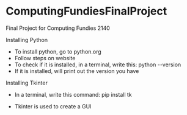 # ComputingFundiesFinalProject
Final Project for Computing Fundies 2140

Installing Python
- To install python, go to python.org
- Follow steps on website
- To check if it is installed, in a terminal, write this:
    python --version
- If it is installed, will print out the version you have


Installing Tkinter
- In a terminal, write this command: 
    pip install tk

- Tkinter is used to create a GUI